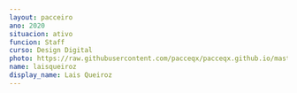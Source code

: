 ```yaml
---
layout: pacceiro
ano: 2020
situacion: ativo
funcion: Staff
curso: Design Digital
photo: https://raw.githubusercontent.com/pacceqx/pacceqx.github.io/master/assets/pic/bolsistas/pacce (23).png
name: laisqueiroz
display_name: Lais Queiroz
---
```



